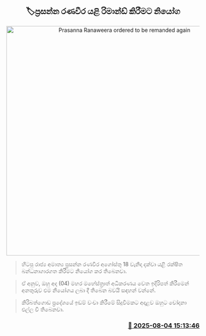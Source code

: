 <p align='center'><b><h2 align='center' title='Prasanna Ranaweera ordered to be remanded again'>🏷ප්‍රසන්න රණවීර යළි රිමාන්ඩ් කිරීමට නියෝග</h2></b></p>
<p align='center'><img src='https://helakuru.sgp1.cdn.digitaloceanspaces.com/esana/images/lib/prasanna-ranaweera-archived.jpg' width='600' alt='Prasanna Ranaweera ordered to be remanded again'></p>

> හිටපු රාජ්‍ය අමාත්‍ය ප්‍රසන්න රණවීර අගෝස්තු 18 වැනිදා දක්වා යළි රක්ෂිත බන්ධනාගාරගත කිරීමට නියෝග කර තිබෙනවා.

> ඒ අනුව, ඔහු අද (04) මහර මහේස්ත්‍රාත් අධිකරණය වෙත ඉදිරිපත් කිරීමෙන් අනතුරුව එම නියෝගය ලබා දී තිබෙන බවයි සඳහන් වන්නේ.

> කිරිබත්ගොඩ ප්‍රදේශයේ ඉඩම් වංචා කිරීමේ සිදුවීමකට අදාළව ඔහුට චෝදනා එල්ල වී තිබෙනවා.



<h3 align='right'><a href='https://www.helakuru.lk/esana/p/112428/'>📅 2025-08-04 15:13:46</a></h3>
